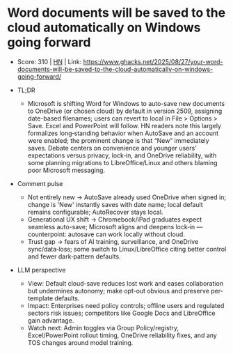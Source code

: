 # Word documents will be saved to the cloud automatically on Windows going forward

- Score: 310 | [HN](https://news.ycombinator.com/item?id=45037621) | Link: https://www.ghacks.net/2025/08/27/your-word-documents-will-be-saved-to-the-cloud-automatically-on-windows-going-forward/

- TL;DR
  - Microsoft is shifting Word for Windows to auto-save new documents to OneDrive (or chosen cloud) by default in version 2509, assigning date-based filenames; users can revert to local in File > Options > Save. Excel and PowerPoint will follow. HN readers note this largely formalizes long‑standing behavior when AutoSave and an account were enabled; the prominent change is that “New” immediately saves. Debate centers on convenience and younger users’ expectations versus privacy, lock‑in, and OneDrive reliability, with some planning migrations to LibreOffice/Linux and others blaming poor Microsoft messaging.

- Comment pulse
  - Not entirely new → AutoSave already used OneDrive when signed in; change is 'New' instantly saves with date name; local default remains configurable; AutoRecover stays local.
  - Generational UX shift → Chromebook/iPad graduates expect seamless auto-save; Microsoft aligns and deepens lock‑in — counterpoint: autosave can work locally without cloud.
  - Trust gap → fears of AI training, surveillance, and OneDrive sync/data‑loss; some switch to Linux/LibreOffice citing better control and fewer dark‑pattern defaults.

- LLM perspective
  - View: Default cloud-save reduces lost work and eases collaboration but undermines autonomy; make opt-out obvious and preserve per-template defaults.
  - Impact: Enterprises need policy controls; offline users and regulated sectors risk issues; competitors like Google Docs and LibreOffice gain advantage.
  - Watch next: Admin toggles via Group Policy/registry, Excel/PowerPoint rollout timing, OneDrive reliability fixes, and any TOS changes around model training.
